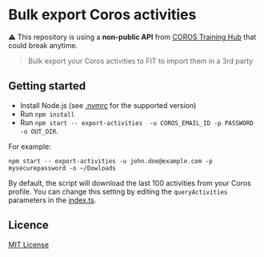 # Bulk export Coros activities

⚠️ This repository is using a **non-public API** from [COROS Training Hub](https://t.coros.com/) that could break
anytime.

> Bulk export your Coros activities to FIT to import them in a 3rd party

## Getting started

- Install Node.js (see [.nvmrc](.nvmrc) for the supported version)
- Run `npm install`
- Run `npm start -- export-activities  -u COROS_EMAIL_ID -p PASSWORD -o OUT_DIR`.

For example:

```shell
npm start -- export-activities -u john.doe@example.com -p mysecurepassword -o ~/Dowloads
```

By default, the script will download the last 100 activities from your Coros profile. You can change this setting by
editing the `queryActivities` parameters in the [index.ts](src/index.ts.old).

## Licence

[MIT License](LICENSE.md)
